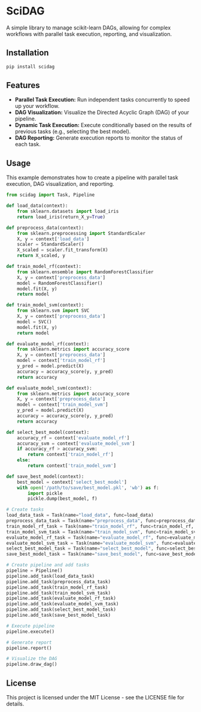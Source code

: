 # SciDAG
A simple library to manage scikit-learn DAGs, allowing for complex workflows with parallel task execution, reporting, and visualization.

## Installation
```bash
pip install scidag
```
## Features
* __Parallel Task Execution:__ Run independent tasks concurrently to speed up your workflow.
* __DAG Visualization:__ Visualize the Directed Acyclic Graph (DAG) of your pipeline.
* __Dynamic Task Execution:__ Execute conditionally based on the results of previous tasks (e.g., selecting the best model).
* __DAG Reporting:__ Generate execution reports to monitor the status of each task.

## Usage
This example demonstrates how to create a pipeline with parallel task execution, DAG visualization, and reporting.

```python
from scidag import Task, Pipeline

def load_data(context):
    from sklearn.datasets import load_iris
    return load_iris(return_X_y=True)

def preprocess_data(context):
    from sklearn.preprocessing import StandardScaler
    X, y = context['load_data']
    scaler = StandardScaler()
    X_scaled = scaler.fit_transform(X)
    return X_scaled, y

def train_model_rf(context):
    from sklearn.ensemble import RandomForestClassifier
    X, y = context['preprocess_data']
    model = RandomForestClassifier()
    model.fit(X, y)
    return model

def train_model_svm(context):
    from sklearn.svm import SVC
    X, y = context['preprocess_data']
    model = SVC()
    model.fit(X, y)
    return model

def evaluate_model_rf(context):
    from sklearn.metrics import accuracy_score
    X, y = context['preprocess_data']
    model = context['train_model_rf']
    y_pred = model.predict(X)
    accuracy = accuracy_score(y, y_pred)
    return accuracy

def evaluate_model_svm(context):
    from sklearn.metrics import accuracy_score
    X, y = context['preprocess_data']
    model = context['train_model_svm']
    y_pred = model.predict(X)
    accuracy = accuracy_score(y, y_pred)
    return accuracy

def select_best_model(context):
    accuracy_rf = context['evaluate_model_rf']
    accuracy_svm = context['evaluate_model_svm']
    if accuracy_rf > accuracy_svm:
        return context['train_model_rf']
    else:
        return context['train_model_svm']

def save_best_model(context):
    best_model = context['select_best_model']
    with open('/path/to/save/best_model.pkl', 'wb') as f:
        import pickle
        pickle.dump(best_model, f)

# Create tasks
load_data_task = Task(name="load_data", func=load_data)
preprocess_data_task = Task(name="preprocess_data", func=preprocess_data, dependencies=["load_data"])
train_model_rf_task = Task(name="train_model_rf", func=train_model_rf, dependencies=["preprocess_data"])
train_model_svm_task = Task(name="train_model_svm", func=train_model_svm, dependencies=["preprocess_data"])
evaluate_model_rf_task = Task(name="evaluate_model_rf", func=evaluate_model_rf, dependencies=["train_model_rf"])
evaluate_model_svm_task = Task(name="evaluate_model_svm", func=evaluate_model_svm, dependencies=["train_model_svm"])
select_best_model_task = Task(name="select_best_model", func=select_best_model, dependencies=["evaluate_model_rf", "evaluate_model_svm"])
save_best_model_task = Task(name="save_best_model", func=save_best_model, dependencies=["select_best_model"])

# Create pipeline and add tasks
pipeline = Pipeline()
pipeline.add_task(load_data_task)
pipeline.add_task(preprocess_data_task)
pipeline.add_task(train_model_rf_task)
pipeline.add_task(train_model_svm_task)
pipeline.add_task(evaluate_model_rf_task)
pipeline.add_task(evaluate_model_svm_task)
pipeline.add_task(select_best_model_task)
pipeline.add_task(save_best_model_task)

# Execute pipeline
pipeline.execute()

# Generate report
pipeline.report()

# Visualize the DAG
pipeline.draw_dag()

```

## License
This project is licensed under the MIT License - see the LICENSE file for details.
